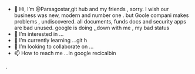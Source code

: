 - 👋 Hi, I’m @Parsagostar,git hub and my friends , sorry. I wish our business was new, modern and number one . but Goole compani makes problems , undiscovered. all documents, funds docs and security apps are bad unused. google is doing  ,,down with me ,  my bad status 
- 👀 I’m interested in ...
- 🌱 I’m currently learning ...git h
- 💞️ I’m looking to collaborate on ...
- 📫 How to reach me ...in google recicalbin 

<!---
Parsagostar/Parsagostar is a ✨ special ✨ repository because its `README.md` (this file) appears on your GitHub profile.
You can click the Preview link to take a look at your changes.
--->.
